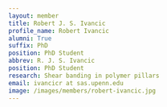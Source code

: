 ```yaml
---
layout: member
title: Robert J. S. Ivancic
profile_name: Robert Ivancic
alumni: True
suffix: PhD
position: PhD Student
abbrev: R. J. S. Ivancic
position: PhD Student
research: Shear banding in polymer pillars
email: ivancicr at sas.upenn.edu
image: /images/members/robert-ivancic.jpg
---
```


